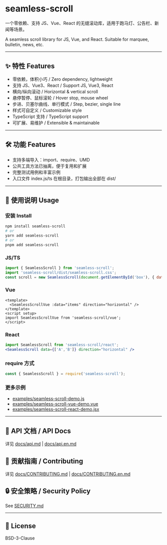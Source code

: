 # seamless-scroll

一个零依赖、支持 JS、Vue、React 的无缝滚动库，适用于跑马灯、公告栏、新闻等场景。

A seamless scroll library for JS, Vue, and React. Suitable for marquee, bulletin, news, etc.

---

## ✨ 特性 Features
- 零依赖，体积小巧 / Zero dependency, lightweight
- 支持 JS、Vue3、React / Support JS, Vue3, React
- 横向/纵向滚动 / Horizontal & vertical scroll
- 悬停暂停、鼠标滚轮 / Hover stop, mouse wheel
- 步进、贝塞尔曲线、单行模式 / Step, bezier, single line
- 样式可自定义 / Customizable style
- TypeScript 支持 / TypeScript support
- 可扩展、易维护 / Extensible & maintainable

---

## 🛠️ 功能 Features
- 支持多端导入：import、require、UMD
- 公共工具方法已抽离，便于复用和扩展
- 完整测试用例和丰富示例
- 入口文件 index.js/ts 在根目录，打包输出全部在 dist/

---

## 🚀 使用说明 Usage

### 安装 Install
```sh
npm install seamless-scroll
# or
yarn add seamless-scroll
# or
pnpm add seamless-scroll
```

### JS/TS
```js
import { SeamlessScroll } from 'seamless-scroll';
import 'seamless-scroll/dist/seamless-scroll.css';
const scroll = new SeamlessScroll(document.getElementById('box'), { data: ['A','B'] });
```

### Vue
```vue
<template>
  <SeamlessScrollVue :data="items" direction="horizontal" />
</template>
<script setup>
import SeamlessScrollVue from 'seamless-scroll/vue';
</script>
```

### React
```jsx
import SeamlessScroll from 'seamless-scroll/react';
<SeamlessScroll data={['A','B']} direction="horizontal" />
```

### require 方式
```js
const { SeamlessScroll } = require('seamless-scroll');
```

### 更多示例
- [examples/seamless-scroll-demo.js](examples/seamless-scroll-demo.js)
- [examples/seamless-scroll-vue-demo.vue](examples/seamless-scroll-vue-demo.vue)
- [examples/seamless-scroll-react-demo.jsx](examples/seamless-scroll-react-demo.jsx)

---

## 📖 API 文档 / API Docs
详见 [docs/api.md](docs/api.md) | [docs/api.en.md](docs/api.en.md)

## 🤝 贡献指南 / Contributing
详见 [docs/CONTRIBUTING.md](docs/CONTRIBUTING.md) | [docs/CONTRIBUTING.en.md](docs/CONTRIBUTING.en.md)

## 🔒 安全策略 / Security Policy
See [SECURITY.md](SECURITY.md)

---

## 📄 License
BSD-3-Clause
